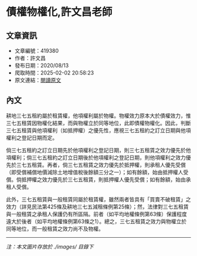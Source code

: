 # 債權物權化,許文昌老師

## 文章資訊
- 文章編號：419380
- 作者：許文昌
- 發布日期：2020/08/13
- 爬取時間：2025-02-02 20:58:23
- 原文連結：[閱讀原文](https://real-estate.get.com.tw/Columns/detail.aspx?no=419380)

## 內文
耕地三七五租約屬於租賃權，他項權利屬於物權。物權效力原本大於債權效力，惟三七五租賃因物權化結果，而與物權立於同等地位，此即債權物權化。因此，判斷三七五租賃與他項權利（如抵押權）之優先性，應視三七五租約之訂立日期與他項權利之登記日期而定。

倘三七五租約之訂立日期先於他項權利之登記日期，則三七五租賃之效力優先於他項權利；倘三七五租約之訂立日期後於他項權利之登記日期，則他項權利之效力優先於三七五租賃。再者，倘三七五租賃之效力優先於抵押權，則承租人優先受償（即受償補償地價減除土地增值稅後餘額三分之一）；如有餘額，始由抵押權人受償。倘抵押權之效力優先於三七五租賃，則抵押權人優先受償；如有餘額，始由承租人受償。

此外，三七五租賃與一般租賃同屬於租賃權，雖然兩者皆具有「買賣不破租賃」之效力（詳見民法第425條及耕地三七五減租條例第25條）；然，法律對三七五租賃與一般租賃之承租人保護仍有所區隔。前者（如平均地權條例第63條）保護程度遠大於後者（如平均地權條例第63條之1）。總之，三七五租賃之效力與物權立於同等地位，而一般租賃之效力尚不及物權。

---
*注：本文圖片存放於 ./images/ 目錄下*
